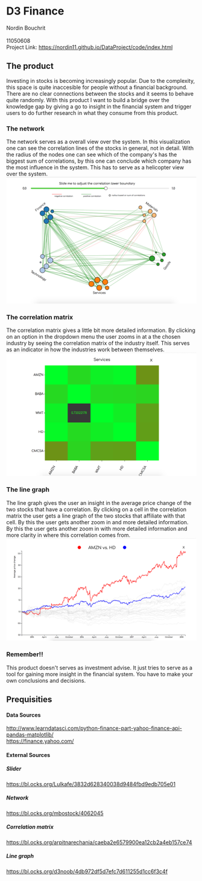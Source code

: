 # D3 Finance
Nordin Bouchrit <br />	
11050608
<br />
Project Link: https://nordin11.github.io/DataProject/code/index.html
<br />
## The product

Investing in stocks is becoming increasingly popular. Due to the complexity, this space is quite inaccesible for people without a financial background. There are no clear connections between the stocks and it seems to behave quite randomly. With this product I want to build a bridge over the knowledge gap by giving a go to insight in the financial system and trigger users to do further research in what they consume from this product.   

### The network
The network serves as a overall view over the system. In this visualization one can see the correlation lines of the stocks in general, not in detail. With the radius of the nodes one can see which of the company's has the biggest sum of correlations, by this one can conclude which company has the most influence in the system. This has to serve as a helicopter view over the system.
![](doc/networkpreview.png)

### The correlation matrix
The correlation matrix gives a little bit more detailed information. By clicking on an option in the dropdown menu the user zooms in at a the chosen industry by seeing the correlation matrix of the industry itself. This serves as an indicator in how the industries work between themselves.
![](doc/matrixpreview.png)<br />

### The line graph 
The line graph gives the user an insight in the average price change of the two stocks that have a correlation. By clicking on a cell in the correlation matrix the user gets a line graph of the two stocks that affiliate with that cell. By this the user gets another zoom in and more detailed information. By this the user gets another zoom in with more detailed information and more clarity in where this correlation comes from.
![](doc/linegraphpreview.png)<br />

### Remember!!
This product doesn't serves as investment advise. It just tries to serve as a tool for gaining more insight in the financial system. You have to make your own conclusions and decisions.  <br />

## Prequisities

#### Data Sources 
http://www.learndatasci.com/python-finance-part-yahoo-finance-api-pandas-matplotlib/ <br />
https://finance.yahoo.com/ <br />

#### External Sources
##### Slider
https://bl.ocks.org/Lulkafe/3832d628340038d9484fbd9edb705e01 <br />
##### Network 
https://bl.ocks.org/mbostock/4062045 <br />
##### Correlation matrix
https://bl.ocks.org/arpitnarechania/caeba2e6579900ea12cb2a4eb157ce74 <br />
##### Line graph
https://bl.ocks.org/d3noob/4db972df5d7efc7d611255d1cc6f3c4f <br />





